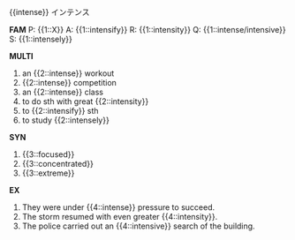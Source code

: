 {{intense}}
インテンス


**FAM**
P: {{1::X}}
A: {{1::intensify}}
R: {{1::intensity}}
Q: {{1::intense/intensive}}
S: {{1::intensely}}

**MULTI**
1. an {{2::intense}} workout
2. {{2::intense}} competition
3. an {{2::intense}} class
4. to do sth with great {{2::intensity}}
5. to {{2::intensify}} sth
6. to study {{2::intensely}} 

**SYN**
1. {{3::focused}}
2. {{3::concentrated}}
3. {{3::extreme}}

**EX**
1. They were under {{4::intense}} pressure to succeed. 
2. The storm resumed with even greater {{4::intensity}}.
3. The police carried out an {{4::intensive}} search of the building.
